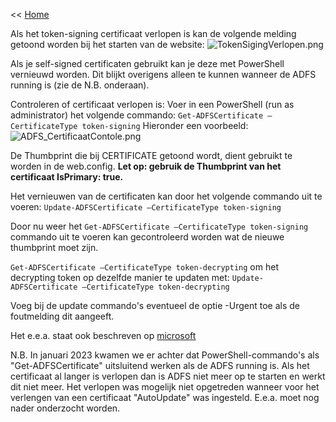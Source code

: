 << [Home](https://codewithedwin.github.io/EdwinsDocumentation/)


Als het token-signing certificaat verlopen is kan de volgende melding getoond worden bij het starten van de website:
![TokenSigingVerlopen.png](/TokenSigingVerlopen.png)

Als je self-signed certificaten gebruikt kan je deze met PowerShell vernieuwd worden. Dit blijkt overigens alleen te kunnen wanneer de ADFS running is (zie de N.B. onderaan).

Controleren of certificaat verlopen is:
Voer in een PowerShell (run as administrator) het volgende commando:
```Get-ADFSCertificate –CertificateType token-signing```
Hieronder een voorbeeld:
![ADFS_CertificaatContole.png](/ADFS_CertificaatContole.png)

De Thumbprint die bij CERTIFICATE getoond wordt, dient gebruikt te worden in de web.config.
**Let op: gebruik de Thumbprint van het certificaat IsPrimary: true.**

Het vernieuwen van de certificaten kan door het volgende commando uit te voeren: 
```Update-ADFSCertificate –CertificateType token-signing```

Door nu weer het ```Get-ADFSCertificate –CertificateType token-signing``` commando uit te voeren kan gecontroleerd worden wat de nieuwe thumbprint moet zijn.

```Get-ADFSCertificate –CertificateType token-decrypting``` om het decrypting token op dezelfde manier te updaten met:
```Update-ADFSCertificate –CertificateType token-decrypting```

Voeg bij de update commando's eventueel de optie -Urgent toe als de foutmelding dit aangeeft.

Het e.e.a. staat ook beschreven op 
[microsoft](https://docs.microsoft.com/en-us/windows-server/identity/ad-fs/operations/configure-ts-td-certs-ad-fs)

N.B. In januari 2023 kwamen we er achter dat PowerShell-commando's als "Get-ADFSCertificate" uitsluitend werken als de ADFS running is. Als het certificaat al langer is verlopen dan is ADFS niet meer op te starten en werkt dit niet meer. Het verlopen was mogelijk niet opgetreden wanneer voor het verlengen van een certificaat "AutoUpdate" was ingesteld. E.e.a. moet nog nader onderzocht worden.


